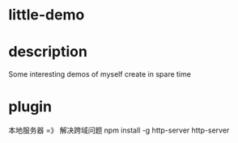 # little-demo

# description
  Some interesting demos of myself create in spare time

# plugin
  本地服务器 =》 解决跨域问题
  npm install -g http-server
  http-server
